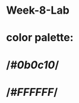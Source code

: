 # Week-8-Lab
# color palette:
#               /*#0b0c10*/
#               /*#FFFFFF*/
#               